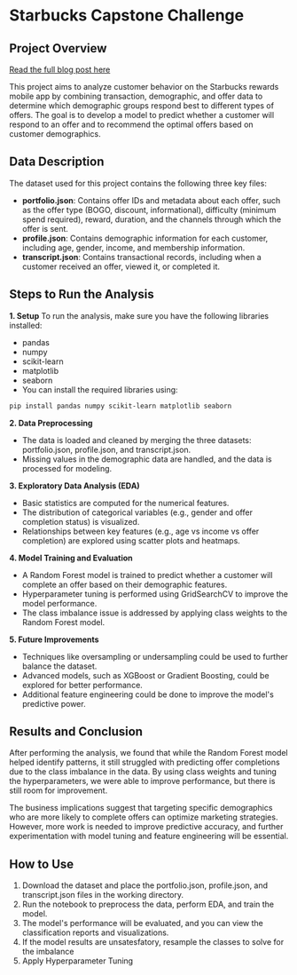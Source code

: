 # Starbucks Capstone Challenge

## Project Overview

[Read the full blog post here](https://medium.com/@sibongilemanyate99/predicting-customer-response-to-starbucks-offers-813a6ffd8c4d)


This project aims to analyze customer behavior on the Starbucks rewards mobile app by combining transaction, demographic, and offer data to determine which demographic groups respond best to different types of offers. The goal is to develop a model to predict whether a customer will respond to an offer and to recommend the optimal offers based on customer demographics.

## Data Description
The dataset used for this project contains the following three key files:

- **portfolio.json**: Contains offer IDs and metadata about each offer, such as the offer type (BOGO, discount, informational), difficulty (minimum spend required), reward, duration, and the channels through which the offer is sent.
- **profile.json**: Contains demographic information for each customer, including age, gender, income, and membership information.
- **transcript.json**: Contains transactional records, including when a customer received an offer, viewed it, or completed it.

## Steps to Run the Analysis

**1. Setup**
To run the analysis, make sure you have the following libraries installed:

- pandas
- numpy
- scikit-learn
- matplotlib
- seaborn
- You can install the required libraries using:
```bash
pip install pandas numpy scikit-learn matplotlib seaborn
```

**2. Data Preprocessing**
- The data is loaded and cleaned by merging the three datasets: portfolio.json, profile.json, and transcript.json.
- Missing values in the demographic data are handled, and the data is processed for modeling.

**3. Exploratory Data Analysis (EDA)**
- Basic statistics are computed for the numerical features.
- The distribution of categorical variables (e.g., gender and offer completion status) is visualized.
- Relationships between key features (e.g., age vs income vs offer completion) are explored using scatter plots and heatmaps.

**4. Model Training and Evaluation**
- A Random Forest model is trained to predict whether a customer will complete an offer based on their demographic features.
- Hyperparameter tuning is performed using GridSearchCV to improve the model performance.
- The class imbalance issue is addressed by applying class weights to the Random Forest model.

**5. Future Improvements**
- Techniques like oversampling or undersampling could be used to further balance the dataset.
- Advanced models, such as XGBoost or Gradient Boosting, could be explored for better performance.
- Additional feature engineering could be done to improve the model's predictive power.

## Results and Conclusion
After performing the analysis, we found that while the Random Forest model helped identify patterns, it still struggled with predicting offer completions due to the class imbalance in the data. By using class weights and tuning the hyperparameters, we were able to improve performance, but there is still room for improvement.

The business implications suggest that targeting specific demographics who are more likely to complete offers can optimize marketing strategies. However, more work is needed to improve predictive accuracy, and further experimentation with model tuning and feature engineering will be essential.


## How to Use
1. Download the dataset and place the portfolio.json, profile.json, and transcript.json files in the working directory.
2. Run the notebook to preprocess the data, perform EDA, and train the model.
3. The model's performance will be evaluated, and you can view the classification reports and visualizations.
4. If the model results are unsatesfatory, resample the classes to solve for the imbalance
5. Apply Hyperparameter Tuning
